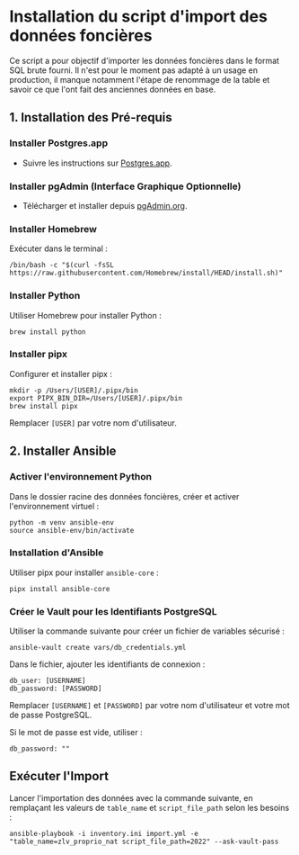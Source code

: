 # Installation du script d'import des données foncières

Ce script a pour objectif d'importer les données foncières dans le format SQL brute fourni. Il n'est pour le moment pas adapté à un usage en production, il manque notamment l'étape de renommage de la table et savoir ce que l'ont fait des anciennes données en base.

## 1. Installation des Pré-requis

### Installer Postgres.app

- Suivre les instructions sur [Postgres.app](https://postgresapp.com/).

### Installer pgAdmin (Interface Graphique Optionnelle)

- Télécharger et installer depuis [pgAdmin.org](https://www.pgadmin.org/).

### Installer Homebrew

Exécuter dans le terminal :

```
/bin/bash -c "$(curl -fsSL https://raw.githubusercontent.com/Homebrew/install/HEAD/install.sh)"
```

### Installer Python

Utiliser Homebrew pour installer Python :

```
brew install python
```

### Installer pipx

Configurer et installer pipx :

```
mkdir -p /Users/[USER]/.pipx/bin
export PIPX_BIN_DIR=/Users/[USER]/.pipx/bin
brew install pipx
```

Remplacer `[USER]` par votre nom d'utilisateur.

## 2. Installer Ansible

### Activer l'environnement Python

Dans le dossier racine des données foncières, créer et activer l'environnement virtuel :

```
python -m venv ansible-env
source ansible-env/bin/activate
```

### Installation d'Ansible

Utiliser pipx pour installer `ansible-core` :

```
pipx install ansible-core
```

### Créer le Vault pour les Identifiants PostgreSQL

Utiliser la commande suivante pour créer un fichier de variables sécurisé :

```
ansible-vault create vars/db_credentials.yml
```

Dans le fichier, ajouter les identifiants de connexion :

```
db_user: [USERNAME]
db_password: [PASSWORD]
```

Remplacer `[USERNAME]` et `[PASSWORD]` par votre nom d'utilisateur et votre mot de passe PostgreSQL.

Si le mot de passe est vide, utiliser :

```
db_password: ""
```

## Exécuter l'Import

Lancer l'importation des données avec la commande suivante, en remplaçant les valeurs de `table_name` et `script_file_path` selon les besoins :

```
ansible-playbook -i inventory.ini import.yml -e "table_name=zlv_proprio_nat script_file_path=2022" --ask-vault-pass
```
